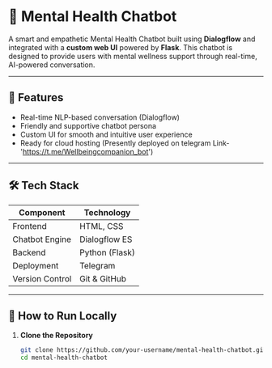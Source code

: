 # 🧠 Mental Health Chatbot

A smart and empathetic Mental Health Chatbot built using **Dialogflow** and integrated with a **custom web UI** powered by **Flask**. This chatbot is designed to provide users with mental wellness support through real-time, AI-powered conversation.

---

## 🌟 Features

- Real-time NLP-based conversation (Dialogflow)
- Friendly and supportive chatbot persona
- Custom UI for smooth and intuitive user experience
- Ready for cloud hosting (Presently deployed on telegram Link-'https://t.me/Wellbeingcompanion_bot')

---

## 🛠️ Tech Stack

| Component        | Technology              |
|------------------|--------------------------|
| Frontend         | HTML, CSS                |
| Chatbot Engine   | Dialogflow ES            |
| Backend          | Python (Flask)           |
| Deployment       | Telegram                 |
| Version Control  | Git & GitHub             |

---

## 🚀 How to Run Locally

1. **Clone the Repository**
   ```bash
   git clone https://github.com/your-username/mental-health-chatbot.git
   cd mental-health-chatbot
